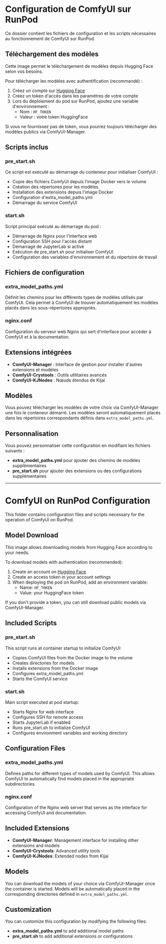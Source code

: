 # Configuration de ComfyUI sur RunPod

Ce dossier contient les fichiers de configuration et les scripts nécessaires au fonctionnement de ComfyUI sur RunPod.

## Téléchargement des modèles

Cette image permet le téléchargement de modèles depuis Hugging Face selon vos besoins.

Pour télécharger les modèles avec authentification (recommandé) :
1. Créez un compte sur [Hugging Face](https://huggingface.co/)
2. Créez un token d'accès dans les paramètres de votre compte
3. Lors du déploiement du pod sur RunPod, ajoutez une variable d'environnement :
   - Nom : `HF_TOKEN`
   - Valeur : votre token HuggingFace

Si vous ne fournissez pas de token, vous pourrez toujours télécharger des modèles publics via ComfyUI-Manager.

## Scripts inclus

### pre_start.sh
Ce script est exécuté au démarrage du conteneur pour initialiser ComfyUI :
- Copie des fichiers ComfyUI depuis l'image Docker vers le volume
- Création des répertoires pour les modèles
- Installation des extensions depuis l'image Docker
- Configuration d'extra_model_paths.yml
- Démarrage du service ComfyUI

### start.sh
Script principal exécuté au démarrage du pod :
- Démarrage de Nginx pour l'interface web
- Configuration SSH pour l'accès distant
- Démarrage de JupyterLab si activé
- Exécution de pre_start.sh pour initialiser ComfyUI
- Configuration des variables d'environnement et du répertoire de travail

## Fichiers de configuration

### extra_model_paths.yml
Définit les chemins pour les différents types de modèles utilisés par ComfyUI. Cela permet à ComfyUI de trouver automatiquement les modèles placés dans les sous-répertoires appropriés.

### nginx.conf
Configuration du serveur web Nginx qui sert d'interface pour accéder à ComfyUI et à la documentation.

## Extensions intégrées

- **ComfyUI-Manager** : Interface de gestion pour installer d'autres extensions et modèles
- **ComfyUI-Crystools** : Outils utilitaires avancés  
- **ComfyUI-KJNodes** : Nœuds étendus de Kijai

## Modèles

Vous pouvez télécharger les modèles de votre choix via ComfyUI-Manager une fois le conteneur démarré.
Les modèles seront automatiquement placés dans les répertoires correspondants définis dans `extra_model_paths.yml`.

## Personnalisation

Vous pouvez personnaliser cette configuration en modifiant les fichiers suivants :

- **extra_model_paths.yml** pour ajouter des chemins de modèles supplémentaires
- **pre_start.sh** pour ajouter des extensions ou des configurations supplémentaires

---

# ComfyUI on RunPod Configuration

This folder contains configuration files and scripts necessary for the operation of ComfyUI on RunPod.

## Model Download

This image allows downloading models from Hugging Face according to your needs.

To download models with authentication (recommended):
1. Create an account on [Hugging Face](https://huggingface.co/)
2. Create an access token in your account settings
3. When deploying the pod on RunPod, add an environment variable:
   - Name: `HF_TOKEN`
   - Value: your HuggingFace token

If you don't provide a token, you can still download public models via ComfyUI-Manager.

## Included Scripts

### pre_start.sh
This script runs at container startup to initialize ComfyUI:
- Copies ComfyUI files from the Docker image to the volume
- Creates directories for models
- Installs extensions from the Docker image
- Configures extra_model_paths.yml
- Starts the ComfyUI service

### start.sh
Main script executed at pod startup:
- Starts Nginx for web interface
- Configures SSH for remote access
- Starts JupyterLab if enabled
- Runs pre_start.sh to initialize ComfyUI
- Configures environment variables and working directory

## Configuration Files

### extra_model_paths.yml
Defines paths for different types of models used by ComfyUI. This allows ComfyUI to automatically find models placed in the appropriate subdirectories.

### nginx.conf
Configuration of the Nginx web server that serves as the interface for accessing ComfyUI and documentation.

## Included Extensions

- **ComfyUI-Manager**: Management interface for installing other extensions and models
- **ComfyUI-Crystools**: Advanced utility tools  
- **ComfyUI-KJNodes**: Extended nodes from Kijai

## Models

You can download the models of your choice via ComfyUI-Manager once the container is started.
Models will be automatically placed in the corresponding directories defined in `extra_model_paths.yml`.

## Customization

You can customize this configuration by modifying the following files:

- **extra_model_paths.yml** to add additional model paths
- **pre_start.sh** to add additional extensions or configurations